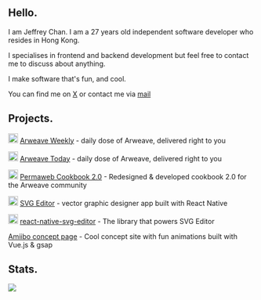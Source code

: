 ## Hello.

I am Jeffrey Chan. I am a 27 years old independent software developer who resides in Hong Kong.

I specialises in frontend and backend development but feel free to contact me to discuss about anything.

I make software that's fun, and cool.

You can find me on [X](https://twitter.com/DevJeffHK) or contact me via <a href="mailto:jeffrey@devjeff.info">mail</a>

## Projects.

<img src="https://devjeff.info/arweave.svg" width="20"> [Arweave Weekly](https://arweavehub.com/weekly) - daily dose of Arweave, delivered right to you

<img src="https://devjeff.info/arweave.svg" width="20"> [Arweave Today](https://arweavehub.com/today) - daily dose of Arweave, delivered right to you

<img src="https://devjeff.info/arweave.svg" width="20"> [Permaweb Cookbook 2.0](https://cookbook.arweave.dev/) - Redesigned & developed cookbook 2.0 for the Arweave community

<img src="https://devjeff.info/images/svg-editor-logo.png" width="20"> [SVG Editor](https://thumbnaillab.app) - vector graphic designer app built with React Native

<img src="https://devjeff.info/github-logo.svg" width="20"> [react-native-svg-editor](https://github.com/DevChanQ/react-native-svg-editor) - The library that powers SVG Editor

[Amiibo concept page](https://devjeff.info/amiibo?name=ken) - Cool concept site with fun animations built with Vue.js & gsap

## Stats.

<img src="https://myreadme.vercel.app/api/embed/DevChanQ?panels=toprepositories,toplanguages,commitgraph" />